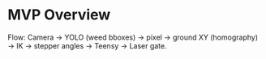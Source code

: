 # MVP Overview
Flow: Camera → YOLO (weed bboxes) → pixel → ground XY (homography) → IK → stepper angles → Teensy → Laser gate.
